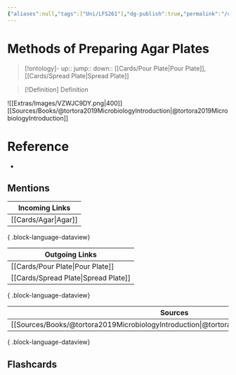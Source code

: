 ```yaml
---
{"aliases":null,"tags":["Uni/LFS261"],"dg-publish":true,"permalink":"/cards/methods-of-preparing-agar-plates/","dgPassFrontmatter":true}
---
```


# Methods of Preparing Agar Plates

> [!ontology]-
> up:: 
> jump:: 
> down:: [[Cards/Pour Plate\|Pour Plate]], [[Cards/Spread Plate\|Spread Plate]]

> [!Definition] Definition

![[Extras/Images/VZWJC9DY.png\|400]]
[[Sources/Books/@tortora2019MicrobiologyIntroduction\|@tortora2019MicrobiologyIntroduction]]

# Reference

- 

## Mentions

| Incoming Links          |
| ----------------------- |
| [[Cards/Agar\|Agar]] |

{ .block-language-dataview}

| Outgoing Links                          |
| --------------------------------------- |
| [[Cards/Pour Plate\|Pour Plate]]     |
| [[Cards/Spread Plate\|Spread Plate]] |

{ .block-language-dataview}

| Sources                                                                                         |
| ----------------------------------------------------------------------------------------------- |
| [[Sources/Books/@tortora2019MicrobiologyIntroduction\|@tortora2019MicrobiologyIntroduction]] |

{ .block-language-dataview}

## Flashcards